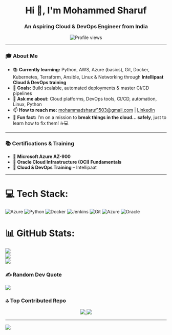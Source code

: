 <h1 align="center">Hi 👋, I'm Mohammed Sharuf</h1>
<h3 align="center">An Aspiring Cloud & DevOps Engineer from India</h3>

<p align="center">
  <img src="https://komarev.com/ghpvc/?username=mohammedsharuf&label=Profile%20views&color=0e75b6&style=flat" alt="Profile views" />
</p>

---

### 🎓 About Me

- 📚 **Currently learning:** Python, AWS, Azure (basics), Git, Docker, Kubernetes, Terraform, Ansible, Linux & Networking through **Intellipaat Cloud & DevOps training**  
- 🎯 **Goals:** Build scalable, automated deployments & master CI/CD pipelines  
- 💬 **Ask me about:** Cloud platforms, DevOps tools, CI/CD, automation, Linux, Python  
- 📫 **How to reach me:** [mohammadsharuf1503@gmail.com](mailto:mohammadsharuf1503@gmail.com) | [LinkedIn](https://www.linkedin.com/in/mohammed-sharuf-1865a1242/)  
- 🎲 **Fun fact:** I’m on a mission to **break things in the cloud… safely**, just to learn how to fix them! ☕💻

---

### 📚 Certifications & Training

- 🏅 **Microsoft Azure AZ-900**  
- 🏅 **Oracle Cloud Infrastructure (OCI) Fundamentals**  
- 🏅 **Cloud & DevOps Training** – Intellipaat

---





# 💻 Tech Stack:
![Azure](https://img.shields.io/badge/azure-%230072C6.svg?style=for-the-badge&logo=microsoftazure&logoColor=white) ![Python](https://img.shields.io/badge/python-3670A0?style=for-the-badge&logo=python&logoColor=ffdd54) ![Docker](https://img.shields.io/badge/docker-%230db7ed.svg?style=for-the-badge&logo=docker&logoColor=white) ![Jenkins](https://img.shields.io/badge/jenkins-%232C5263.svg?style=for-the-badge&logo=jenkins&logoColor=white) ![Git](https://img.shields.io/badge/git-%23F05033.svg?style=for-the-badge&logo=git&logoColor=white) ![Azure](https://img.shields.io/badge/azure-%230072C6.svg?style=for-the-badge&logo=microsoftazure&logoColor=white) ![Oracle](https://img.shields.io/badge/Oracle-F80000?style=for-the-badge&logo=oracle&logoColor=white)


# 📊 GitHub Stats:
![](https://github-readme-stats.vercel.app/api?username=mdsharuf&theme=dark&hide_border=false&include_all_commits=false&count_private=false)<br/>
![](https://nirzak-streak-stats.vercel.app/?user=mdsharuf&theme=dark&hide_border=false)<br/>
![](https://github-readme-stats.vercel.app/api/top-langs/?username=mdsharuf&theme=dark&hide_border=false&include_all_commits=false&count_private=false&layout=compact)

### ✍️ Random Dev Quote
![](https://quotes-github-readme.vercel.app/api?type=horizontal&theme=radical)

### 🔝 Top Contributed Repo
<p align="center"> <a href="https://github.com/mdsharuf/cloud-cost-optimizer"> <img src="https://github-readme-stats.vercel.app/api/pin/?username=mdsharuf&repo=cloud-cost-optimizer&theme=dark" /> </a> <a href="https://github.com/mdsharuf/3-Tier-Deployment"> <img src="https://github-readme-stats.vercel.app/api/pin/?username=mdsharuf&repo=3-Tier-Deployment&theme=dark" /> </a> </p>

---
[![](https://visitcount.itsvg.in/api?id=mdsharuf&icon=0&color=0)](https://visitcount.itsvg.in)

<!-- Proudly created with GPRM ( https://gprm.itsvg.in ) -->



<!--
**mdsharuf/mdsharuf** is a ✨ _special_ ✨ repository because its `README.md` (this file) appears on your GitHub profile.

Here are some ideas to get you started:

- 🔭 I’m currently working on ...
- 🌱 I’m currently learning ...
- 👯 I’m looking to collaborate on ...
- 🤔 I’m looking for help with ...
- 💬 Ask me about ...
- 📫 How to reach me: ...
- 😄 Pronouns: ...
- ⚡ Fun fact: ...
-->
